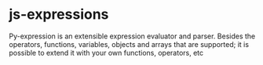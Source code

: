 # js-expressions
Py-expression is an extensible expression evaluator and parser. Besides the operators, functions, variables, objects and arrays that are supported; it is possible to extend it with your own functions, operators, etc
